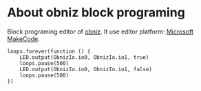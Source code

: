 # About obniz block programing

Block programing editor of [obniz](https://obniz.io).
It use editor platform:  [Microsoft MakeCode](https://makecode.com/).



```blocks
loops.forever(function () {
    LED.output(ObnizIo.io0, ObnizIo.io1, true)
    loops.pause(500)
    LED.output(ObnizIo.io0, ObnizIo.io1, false)
    loops.pause(500)
})
```

